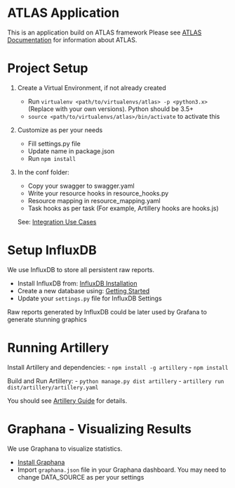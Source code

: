 ATLAS Application
=================

This is an application build on ATLAS framework
Please see [ATLAS Documentation](https://code.jtg.tools/jtg/atlas/README.md) for information about ATLAS.

Project Setup
=============

1. Create a Virtual Environment, if not already created
    - Run `virtualenv <path/to/virtualenvs/atlas> -p <python3.x>`
     (Replace <variables> with your own versions). Python should be 3.5+
    - `source <path/to/virtualenvs/atlas>/bin/activate` to activate this

1. Customize as per your needs
    - Fill settings.py file
    - Update name in package.json
    - Run `npm install`

1. In the conf folder:
    - Copy your swagger to swagger.yaml
    - Write your resource hooks in resource_hooks.py
    - Resource mapping in resource_mapping.yaml
    - Task hooks as per task (For example, Artillery hooks are hooks.js)

    See: [Integration Use Cases](https://code.jtg.tools/jtg/atlas/docs/use_cases.md)


Setup InfluxDB
==============

We use InfluxDB to store all persistent raw reports.

- Install InfluxDB from: [InfluxDB Installation](https://docs.influxdata.com/influxdb/v1.7/introduction/installation/)
- Create a new database using: [Getting Started](https://docs.influxdata.com/influxdb/v1.7/introduction/getting-started/)
- Update your `settings.py` file for InfluxDB Settings

Raw reports generated by InfluxDB could be later used by Grafana to generate stunning graphics


Running Artillery
=================

Install Artillery and dependencies:
    - `npm install -g artillery`
    - `npm install`

Build and Run Artillery:
    - `python manage.py dist artillery`
    - `artillery run dist/artillery/artillery.yaml`

You should see [Artillery Guide](https://code.jtg.tools/jtg/atlas/docs/artillery.md) for details.


Graphana - Visualizing Results
==============================

We use Graphana to visualize statistics.

- [Install Graphana](http://docs.grafana.org/installation/)
- Import `graphana.json` file in your Graphana dashboard. You may need to change DATA_SOURCE as per your settings
